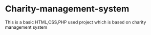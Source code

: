 # Charity-management-system
This is a basic HTML,CSS,PHP used project which is based on charity management system

